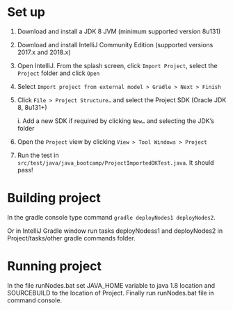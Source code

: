 # Set up

1. Download and install a JDK 8 JVM (minimum supported version 8u131)
2. Download and install IntelliJ Community Edition (supported versions 2017.x and 2018.x)
3. Open IntelliJ. From the splash screen, click `Import Project`, select the `Project`
folder and click `Open`
4. Select `Import project from external model > Gradle > Next > Finish`
5. Click `File > Project Structure…` and select the Project SDK (Oracle JDK 8, 8u131+)

    i. Add a new SDK if required by clicking `New…` and selecting the JDK’s folder

6. Open the `Project` view by clicking `View > Tool Windows > Project`
7. Run the test in `src/test/java/java_bootcamp/ProjectImportedOKTest.java`. It should pass!

# Building project

In the gradle console type command `gradle deployNodes1 deployNodes2`.

Or in IntelliJ Gradle window run tasks deployNodess1 and deployNodes2 
in Project/tasks/other gradle commands folder.

# Running project

In the file runNodes.bat set JAVA_HOME variable to java 1.8 location
and SOURCEBUILD to the location of Project. Finally run runNodes.bat
file in command console.